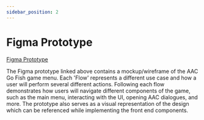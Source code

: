 ```yaml
---
sidebar_position: 2
---
```


# Figma Prototype
[Figma Prototype](https://www.figma.com/design/dRrwQRsEXqcA9jeGNfToJM/AAC-Go-Fish-Prototype?node-id=0-1&t=EJZz9HW8ZuNciFbV-1)

The Figma prototype linked above contains a mockup/wireframe of the AAC Go Fish game menu. Each 'Flow' represents a different use case and how a user will perform several different actions. Following each flow
demonstrates how users will navigate different components of the game, such as the main menu, interacting with the UI, opening AAC dialogues, and more. The prototype also serves as a visual representation of the design
which can be referenced while implementing the front end components.

